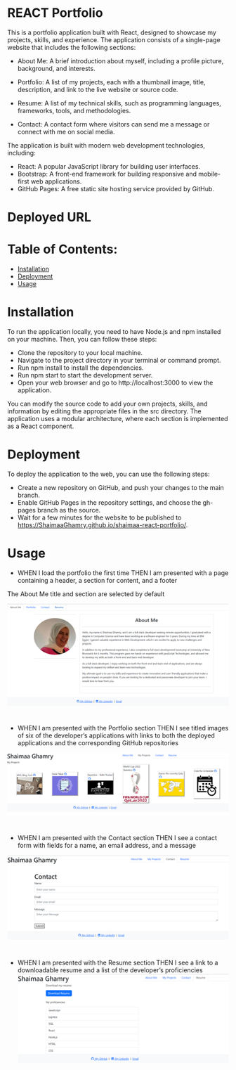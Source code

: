 # REACT Portfolio
This is a portfolio application built with React, designed to showcase my projects, skills, and experience. The application consists of a single-page website that includes the following sections:

* About Me: A brief introduction about myself, including a profile picture, background, and interests.

* Portfolio: A list of my projects, each with a thumbnail image, title, description, and link to the live website or source code.

* Resume: A list of my technical skills, such as programming languages, frameworks, tools, and methodologies.

* Contact: A contact form where visitors can send me a message or connect with me on social media.


The application is built with modern web development technologies, including:

* React: A popular JavaScript library for building user interfaces.
* Bootstrap: A front-end framework for building responsive and mobile-first web applications.
* GitHub Pages: A free static site hosting service provided by GitHub.

# 
#
# Deployed URL

#

# Table of Contents:
* [Installation](#installation)
* [Deployment](#deployment)
* [Usage](#usage)

#
# Installation 
To run the application locally, you need to have Node.js and npm installed on your machine. Then, you can follow these steps:

* Clone the repository to your local machine.
* Navigate to the project directory in your terminal or command prompt.
* Run npm install to install the dependencies.
* Run npm start to start the development server.
* Open your web browser and go to http://localhost:3000 to view the application.


You can modify the source code to add your own projects, skills, and information by editing the appropriate files in the src directory. The application uses a modular architecture, where each section is implemented as a React component.

#

# Deployment
To deploy the application to the web, you can use the following steps:

* Create a new repository on GitHub, and push your changes to the main branch.
* Enable GitHub Pages in the repository settings, and choose the gh-pages branch as the source.
* Wait for a few minutes for the website to be published to https://ShaimaaGhamry.github.io/shaimaa-react-portfolio/.

#
# Usage

* WHEN I load the portfolio the first time
THEN I am presented with a page containing a header, a section for content, and a footer

The About Me title and section are selected by default

![screenshot](./src/screenshots/Screenshot%202023-04-01%20044843.png)
#
#

* WHEN I am presented with the Portfolio section
THEN I see titled images of six of the developer’s applications with links to both the deployed applications and the corresponding GitHub repositories

![screenshot](./src/screenshots/Screenshot%202023-04-01%20142555.png)

#
#

* WHEN I am presented with the Contact section
THEN I see a contact form with fields for a name, an email address, and a message

![screenshot](./src/screenshots/Screenshot%202023-04-01%20142759.png)
#
#

* WHEN I am presented with the Resume section
THEN I see a link to a downloadable resume and a list of the developer’s proficiencies
![screenshot](./src/screenshots/Screenshot%202023-04-01%20142956.png)

